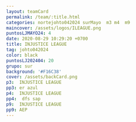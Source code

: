 ```yaml
---
layout: teamCard
permalink: /team/:title.html
categories: nortejohto042024 surMayo  m3 m4  m9 
maincover: /assets/logos/ILEAGUE.png
puntosLJMAYO24: 4
date: 2020-08-29 10:29:20 +0700
title: INJUSTICE LEAGUE
tag: johto042024
color: black
puntosLJ202404: 20
grupo: sur
background: '#F16C38'
cover: /assets/backCard.png
p3:  INJUSTICE LEAGUE
pp3: er azul
p4:  INJUSTICE LEAGUE
pp4:  dfs sap
p9:  INJUSTICE LEAGUE
pp9: AEP
---
```



